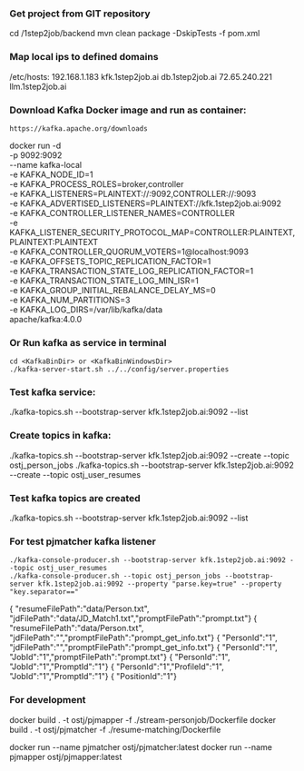 ### Get project from GIT repository
cd <YourWorkingFolder>/1step2job/backend 
mvn clean package -DskipTests  -f pom.xml

### Map local ips to defined domains
/etc/hosts:
192.168.1.183 kfk.1step2job.ai db.1step2job.ai
72.65.240.221	llm.1step2job.ai

### Download Kafka Docker image and run as container:
```
https://kafka.apache.org/downloads
```
docker run -d  \
  -p 9092:9092 \
  --name kafka-local \
  -e KAFKA_NODE_ID=1 \
  -e KAFKA_PROCESS_ROLES=broker,controller \
  -e KAFKA_LISTENERS=PLAINTEXT://:9092,CONTROLLER://:9093 \
  -e KAFKA_ADVERTISED_LISTENERS=PLAINTEXT://kfk.1step2job.ai:9092 \
  -e KAFKA_CONTROLLER_LISTENER_NAMES=CONTROLLER \
  -e KAFKA_LISTENER_SECURITY_PROTOCOL_MAP=CONTROLLER:PLAINTEXT,PLAINTEXT:PLAINTEXT \
  -e KAFKA_CONTROLLER_QUORUM_VOTERS=1@localhost:9093 \
  -e KAFKA_OFFSETS_TOPIC_REPLICATION_FACTOR=1 \
  -e KAFKA_TRANSACTION_STATE_LOG_REPLICATION_FACTOR=1 \
  -e KAFKA_TRANSACTION_STATE_LOG_MIN_ISR=1 \
  -e KAFKA_GROUP_INITIAL_REBALANCE_DELAY_MS=0 \
  -e KAFKA_NUM_PARTITIONS=3 \
  -e KAFKA_LOG_DIRS=/var/lib/kafka/data \
  apache/kafka:4.0.0

### Or Run kafka as service in terminal
```
cd <KafkaBinDir> or <KafkaBinWindowsDir>
./kafka-server-start.sh ../../config/server.properties
```

### Test kafka service:
./kafka-topics.sh --bootstrap-server kfk.1step2job.ai:9092 --list
### Create topics in kafka:
./kafka-topics.sh --bootstrap-server kfk.1step2job.ai:9092 --create --topic ostj_person_jobs
./kafka-topics.sh --bootstrap-server kfk.1step2job.ai:9092 --create --topic ostj_user_resumes
### Test kafka topics are created
./kafka-topics.sh --bootstrap-server kfk.1step2job.ai:9092 --list


### For test pjmatcher kafka listener
```
./kafka-console-producer.sh --bootstrap-server kfk.1step2job.ai:9092 --topic ostj_user_resumes
./kafka-console-producer.sh --topic ostj_person_jobs --bootstrap-server kfk.1step2job.ai:9092 --property "parse.key=true" --property "key.separator=="
```
{ "resumeFilePath":"data/Person.txt", "jdFilePath":"data/JD_Match1.txt","promptFilePath":"prompt.txt"}
{ "resumeFilePath":"data/Person.txt", "jdFilePath":"","promptFilePath":"prompt_get_info.txt"}
{ "PersonId":"1", "jdFilePath":"","promptFilePath":"prompt_get_info.txt"}
{ "PersonId":"1", "JobId":"1","promptFilePath":"prompt.txt"}
{ "PersonId":"1", "JobId":"1","PromptId":"1"}
{ "PersonId":"1","ProfileId":"1", "JobId":"1","PromptId":"1"}
{ "PositionId":"1"}

### For development
docker build . -t ostj/pjmapper -f ./stream-personjob/Dockerfile
docker build . -t ostj/pjmatcher -f ./resume-matching/Dockerfile

docker run --name pjmatcher ostj/pjmatcher:latest
docker run --name pjmapper ostj/pjmapper:latest
